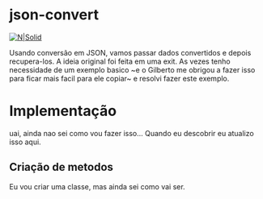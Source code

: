 # json-convert #
[![N|Solid](https://wiki.scn.sap.com/wiki/download/attachments/1710/ABAP%20Development.png?version=1&modificationDate=1446673897000&api=v2)](https://www.sap.com/brazil/developer.html)

Usando conversão em JSON, vamos passar dados convertidos e depois recupera-los. A ideia original foi feita em uma exit. As vezes tenho necessidade de um exemplo basico ~e o Gilberto me obrigou a fazer isso para ficar mais facil para ele copiar~ e resolvi fazer este exemplo.


# Implementação #
uai, ainda nao sei como vou fazer isso... Quando eu descobrir eu atualizo isso aqui.


## Criação de metodos ##
Eu vou criar uma classe, mas ainda sei como vai ser.
